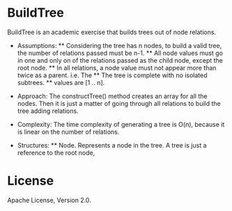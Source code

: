 BuildTree
==========

BuildTree is an academic exercise that builds trees out of node relations.

* Assumptions: 
** Considering the tree has n nodes, to build a valid tree, the number of relations passed must be n-1. 
** All node values must go in one and only on of the relations passed as the child node, except the root node.
** In all relations, a node value must not appear more than twice as a parent. i.e. The 
** The tree is complete with no isolated subtrees.
** values are [1 .. n].

* Approach: The constructTree() method creates an array for all the nodes. Then it is just a matter of going through all relations to build the tree adding relations.

* Complexity:
The time complexity of generating a tree is O(n), because it is linear on the number of relations.

* Structures: 
** Node. Represents a node in the tree. A tree is just a reference to the root node,

License
=======

Apache License, Version 2.0.
